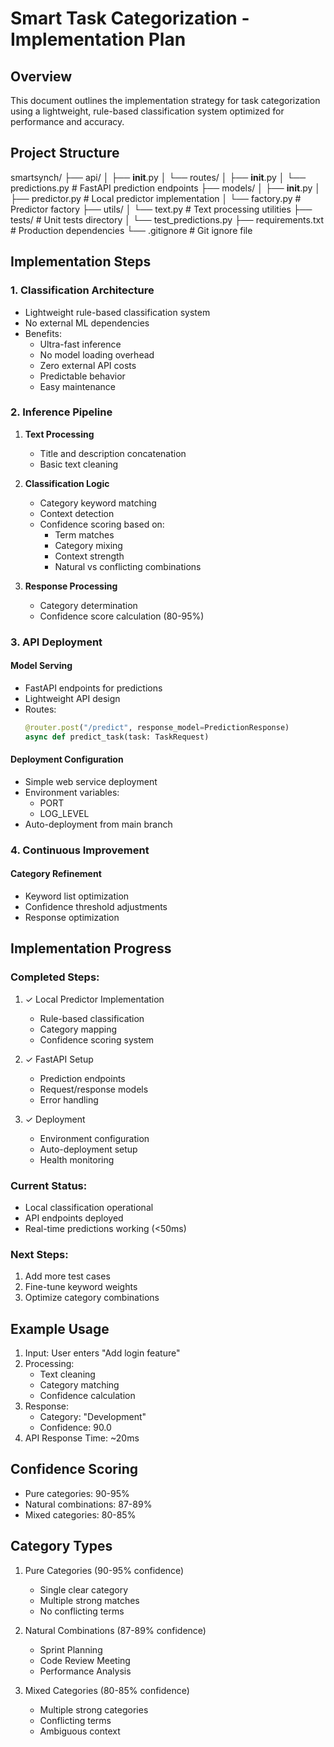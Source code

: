 # Smart Task Categorization - Implementation Plan
## Overview
This document outlines the implementation strategy for task categorization using a lightweight, rule-based classification system optimized for performance and accuracy.

## Project Structure

smartsynch/
├── api/
│   ├── __init__.py
│   └── routes/
│       ├── __init__.py
│       └── predictions.py    # FastAPI prediction endpoints
├── models/
│   ├── __init__.py
│   ├── predictor.py         # Local predictor implementation
│   └── factory.py           # Predictor factory
├── utils/
│   └── text.py             # Text processing utilities
├── tests/                   # Unit tests directory
│   └── test_predictions.py
├── requirements.txt        # Production dependencies
└── .gitignore             # Git ignore file

## Implementation Steps

### 1. Classification Architecture
- Lightweight rule-based classification system
- No external ML dependencies
- Benefits:
  - Ultra-fast inference
  - No model loading overhead
  - Zero external API costs
  - Predictable behavior
  - Easy maintenance

### 2. Inference Pipeline
1. **Text Processing**
   - Title and description concatenation
   - Basic text cleaning

2. **Classification Logic**
   - Category keyword matching
   - Context detection
   - Confidence scoring based on:
     - Term matches
     - Category mixing
     - Context strength
     - Natural vs conflicting combinations

3. **Response Processing**
   - Category determination
   - Confidence score calculation (80-95%)

### 3. API Deployment
#### Model Serving
- FastAPI endpoints for predictions
- Lightweight API design
- Routes:
  ```python
  @router.post("/predict", response_model=PredictionResponse)
  async def predict_task(task: TaskRequest)
  ```

#### Deployment Configuration
- Simple web service deployment
- Environment variables:
  - PORT
  - LOG_LEVEL
- Auto-deployment from main branch

### 4. Continuous Improvement
#### Category Refinement
- Keyword list optimization
- Confidence threshold adjustments
- Response optimization

## Implementation Progress

### Completed Steps:
1. ✓ Local Predictor Implementation
   - Rule-based classification
   - Category mapping
   - Confidence scoring system

2. ✓ FastAPI Setup
   - Prediction endpoints
   - Request/response models
   - Error handling

3. ✓ Deployment
   - Environment configuration
   - Auto-deployment setup
   - Health monitoring

### Current Status:
- Local classification operational
- API endpoints deployed
- Real-time predictions working (<50ms)

### Next Steps:
1. Add more test cases
2. Fine-tune keyword weights
3. Optimize category combinations

## Example Usage
1. Input: User enters "Add login feature"
2. Processing: 
   - Text cleaning
   - Category matching
   - Confidence calculation
3. Response:
   - Category: "Development"
   - Confidence: 90.0
4. API Response Time: ~20ms

## Confidence Scoring
- Pure categories: 90-95%
- Natural combinations: 87-89%
- Mixed categories: 80-85%

## Category Types
1. Pure Categories (90-95% confidence)
   - Single clear category
   - Multiple strong matches
   - No conflicting terms

2. Natural Combinations (87-89% confidence)
   - Sprint Planning
   - Code Review Meeting
   - Performance Analysis

3. Mixed Categories (80-85% confidence)
   - Multiple strong categories
   - Conflicting terms
   - Ambiguous context

